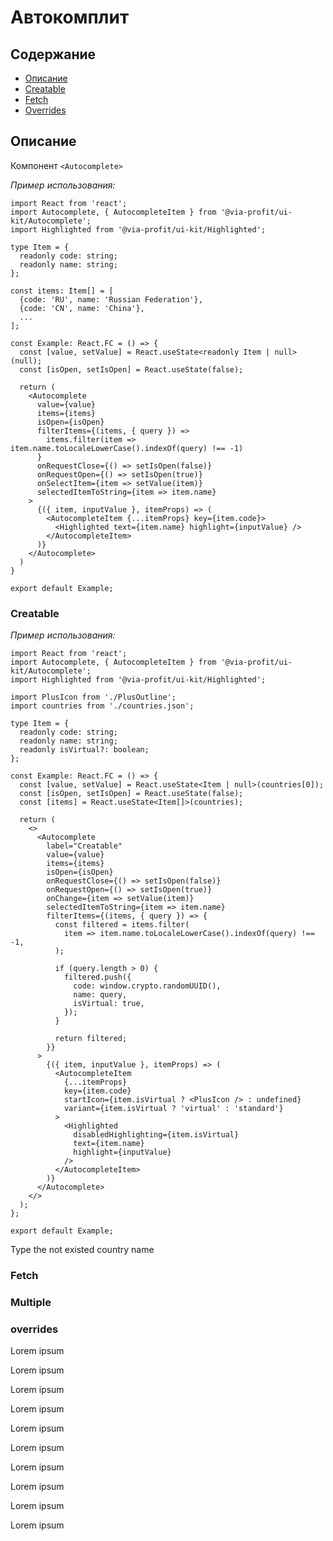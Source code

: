 # Автокомплит

## Содержание

- [Описание](#описание)
- [Creatable](#creatable)
- [Fetch](#fetch)
- [Overrides](#overrides)

## Описание

Компонент `<Autocomplete>`

_Пример использования:_

```tsx
import React from 'react';
import Autocomplete, { AutocompleteItem } from '@via-profit/ui-kit/Autocomplete';
import Highlighted from '@via-profit/ui-kit/Highlighted';

type Item = {
  readonly code: string;
  readonly name: string;
};

const items: Item[] = [
  {code: 'RU', name: 'Russian Federation'},
  {code: 'CN', name: 'China'},
  ...
];

const Example: React.FC = () => {
  const [value, setValue] = React.useState<readonly Item | null>(null);
  const [isOpen, setIsOpen] = React.useState(false);

  return (
    <Autocomplete
      value={value}
      items={items}
      isOpen={isOpen}
      filterItems={(items, { query }) =>
        items.filter(item => item.name.toLocaleLowerCase().indexOf(query) !== -1)
      }
      onRequestClose={() => setIsOpen(false)}
      onRequestOpen={() => setIsOpen(true)}
      onSelectItem={item => setValue(item)}
      selectedItemToString={item => item.name}
    >
      {({ item, inputValue }, itemProps) => (
        <AutocompleteItem {...itemProps} key={item.code}>
          <Highlighted text={item.name} highlight={inputValue} />
        </AutocompleteItem>
      )}
    </Autocomplete>
  )
}

export default Example;
```

<ExampleAutocompleteOverview />

### Creatable

_Пример использования:_

```tsx
import React from 'react';
import Autocomplete, { AutocompleteItem } from '@via-profit/ui-kit/Autocomplete';
import Highlighted from '@via-profit/ui-kit/Highlighted';

import PlusIcon from './PlusOutline';
import countries from './countries.json';

type Item = {
  readonly code: string;
  readonly name: string;
  readonly isVirtual?: boolean;
};

const Example: React.FC = () => {
  const [value, setValue] = React.useState<Item | null>(countries[0]);
  const [isOpen, setIsOpen] = React.useState(false);
  const [items] = React.useState<Item[]>(countries);

  return (
    <>
      <Autocomplete
        label="Creatable"
        value={value}
        items={items}
        isOpen={isOpen}
        onRequestClose={() => setIsOpen(false)}
        onRequestOpen={() => setIsOpen(true)}
        onChange={item => setValue(item)}
        selectedItemToString={item => item.name}
        filterItems={(items, { query }) => {
          const filtered = items.filter(
            item => item.name.toLocaleLowerCase().indexOf(query) !== -1,
          );

          if (query.length > 0) {
            filtered.push({
              code: window.crypto.randomUUID(),
              name: query,
              isVirtual: true,
            });
          }

          return filtered;
        }}
      >
        {({ item, inputValue }, itemProps) => (
          <AutocompleteItem
            {...itemProps}
            key={item.code}
            startIcon={item.isVirtual ? <PlusIcon /> : undefined}
            variant={item.isVirtual ? 'virtual' : 'standard'}
          >
            <Highlighted
              disabledHighlighting={item.isVirtual}
              text={item.name}
              highlight={inputValue}
            />
          </AutocompleteItem>
        )}
      </Autocomplete>
    </>
  );
};

export default Example;

```


Type the not existed country name

<ExampleAutocompleteCreatable />

### Fetch

<ExampleAutocompleteFetch />

### Multiple

<ExampleAutocompleteMultiple />

### overrides

<ExampleAutocompleteOverrides />
Lorem ipsum

Lorem ipsum

Lorem ipsum

Lorem ipsum

Lorem ipsum

Lorem ipsum

Lorem ipsum

Lorem ipsum

Lorem ipsum

Lorem ipsum
